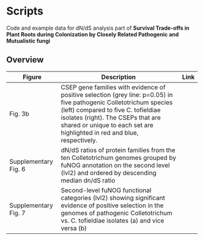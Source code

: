 # Scripts 
Code and example data for dN/dS analysis part of **Survival Trade-offs in Plant Roots during Colonization by Closely Related Pathogenic and Mutualistic fungi**

## Overview

| Figure        | Description           | Link  |
| ------------- |-------------| -----|
| Fig. 3b | CSEP gene families with evidence of positive selection (grey line: p=0.05) in five pathogenic Colletotrichum species (left) compared to five C. tofieldiae isolates (right). The CSEPs that are shared or unique to each set are highlighted in red and blue, respectively.|    |
| Supplementary Fig. 6 | dN/dS ratios of protein families from the ten Colletotrichum genomes grouped by fuNOG annotation on the second level (lvl2) and ordered by descending median dn/dS ratio|    |
| Supplementary Fig. 7 | Second-level fuNOG functional categories (lvl2) showing significant evidence of positive selection in the genomes of pathogenic Colletotrichum vs. C. tofieldiae isolates (a) and vice versa (b)|    |
 
